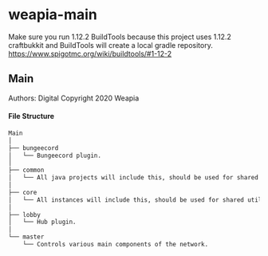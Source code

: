 ﻿# weapia-main
 Make sure you run 1.12.2 BuildTools because this project uses 1.12.2 craftbukkit and BuildTools will create a local gradle repository. https://www.spigotmc.org/wiki/buildtools/#1-12-2

## Main
Authors: Digital
Copyright 2020 Weapia

#### File Structure
```bash
Main
│
├── bungeecord
│   └── Bungeecord plugin.
│
├── common
│   └── All java projects will include this, should be used for shared utilities.
│
├── core
│   └── All instances will include this, should be used for shared utilities.
│
├── lobby
│   └── Hub plugin.
│
└── master
    └── Controls various main components of the network.
```
